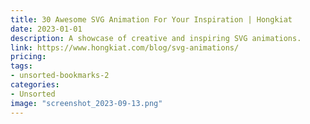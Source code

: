 ```yaml
---
title: 30 Awesome SVG Animation For Your Inspiration | Hongkiat
date: 2023-01-01
description: A showcase of creative and inspiring SVG animations.
link: https://www.hongkiat.com/blog/svg-animations/
pricing: 
tags: 
- unsorted-bookmarks-2 
categories: 
- Unsorted 
image: "screenshot_2023-09-13.png"
---
```


